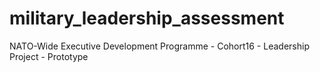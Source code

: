 # military_leadership_assessment
NATO-Wide Executive Development Programme - Cohort16 - Leadership Project - Prototype
